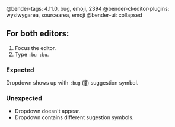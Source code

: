 @bender-tags: 4.11.0, bug, emoji, 2394
@bender-ckeditor-plugins: wysiwygarea, sourcearea, emoji
@bender-ui: collapsed

## For both editors:

1. Focus the editor.
1. Type `:bu :bu`.

### Expected

Dropdown shows up with `:bug` (🐛) suggestion symbol.

### Unexpected

* Dropdown doesn't appear.
* Dropdown contains different sugestion symbols.
